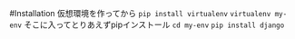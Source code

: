 #Installation
仮想環境を作ってから
`pip install virtualenv`
`virtualenv my-env`
そこに入ってとりあえずpipインストール
`cd my-env`
`pip install django`